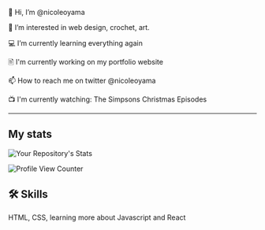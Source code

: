  👋 Hi, I’m @nicoleoyama
 
👀 I’m interested in web design, crochet, art.

💻 I’m currently learning everything again

🖹 I'm currently working on my portfolio website

📫 How to reach me on twitter @nicoleoyama

📺 I'm currently watching: The Simpsons Christmas Episodes

---

## My stats
![Your Repository's Stats](https://github-readme-stats.vercel.app/api/top-langs/?username=nicoleoyama&theme=white)

![Profile View Counter](https://komarev.com/ghpvc/?username=nicoleoyama)

## 🛠 Skills
HTML, CSS, learning more about Javascript and React
